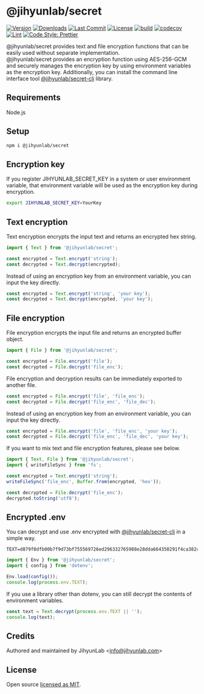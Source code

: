 # @jihyunlab/secret

[![Version](https://img.shields.io/npm/v/@jihyunlab/secret.svg?style=flat-square)](https://www.npmjs.com/package/@jihyunlab/secret?activeTab=versions) [![Downloads](https://img.shields.io/npm/dt/@jihyunlab/secret.svg?style=flat-square)](https://www.npmjs.com/org/jihyunlab) [![Last Commit](https://img.shields.io/github/last-commit/jihyunlab/secret.svg?style=flat-square)](https://github.com/jihyunlab/secret/graphs/commit-activity) [![License](https://img.shields.io/github/license/jihyunlab/secret.svg?style=flat-square)](https://github.com/jihyunlab/secret/blob/master/LICENSE) [![build](https://github.com/jihyunlab/secret/actions/workflows/build.yml/badge.svg)](https://github.com/jihyunlab/secret/actions/workflows/build.yml) [![codecov](https://codecov.io/gh/jihyunlab/secret/graph/badge.svg?token=K2536J64LQ)](https://codecov.io/gh/jihyunlab/secret) [![Lint](https://img.shields.io/badge/lint-eslint-blue?style=flat-square)](https://eslint.org) [![Code Style: Prettier](https://img.shields.io/badge/code_style-prettier-ff69b4.svg?style=flat-square)](https://github.com/prettier/prettier)

@jihyunlab/secret provides text and file encryption functions that can be easily used without separate implementation.\
@jihyunlab/secret provides an encryption function using AES-256-GCM and securely manages the encryption key by using environment variables as the encryption key.
Additionally, you can install the command line interface tool [@jihyunlab/secret-cli](https://www.npmjs.com/package/@jihyunlab/secret-cli) library.

## Requirements

Node.js

## Setup

```bash
npm i @jihyunlab/secret
```

## Encryption key

If you register JIHYUNLAB_SECRET_KEY in a system or user environment variable, that environment variable will be used as the encryption key during encryption.

```bash
export JIHYUNLAB_SECRET_KEY=YourKey
```

## Text encryption

Text encryption encrypts the input text and returns an encrypted hex string.

```javascript
import { Text } from '@jihyunlab/secret';

const encrypted = Text.encrypt('string');
const decrypted = Text.decrypt(encrypted);
```

Instead of using an encryption key from an environment variable, you can input the key directly.

```javascript
const encrypted = Text.encrypt('string', 'your key');
const decrypted = Text.decrypt(encrypted, 'your key');
```

## File encryption

File encryption encrypts the input file and returns an encrypted buffer object.

```javascript
import { File } from '@jihyunlab/secret';

const encrypted = File.encrypt('file');
const decrypted = File.decrypt('file_enc');
```

File encryption and decryption results can be immediately exported to another file.

```javascript
const encrypted = File.encrypt('file', 'file_enc');
const decrypted = File.decrypt('file_enc', 'file_dec');
```

Instead of using an encryption key from an environment variable, you can input the key directly.

```javascript
const encrypted = File.encrypt('file', 'file_enc', 'your key');
const decrypted = File.decrypt('file_enc', 'file_dec', 'your key');
```

If you want to mix text and file encryption features, please see below.

```javascript
import { Text, File } from '@jihyunlab/secret';
import { writeFileSync } from 'fs';

const encrypted = Text.encrypt('string');
writeFileSync('file_enc', Buffer.from(encrypted, 'hex'));

const decrypted = File.decrypt('file_enc');
decrypted.toString('utf8');
```

## Encrypted .env

You can decrypt and use .env encrypted with [@jihyunlab/secret-cli](https://www.npmjs.com/package/@jihyunlab/secret-cli) in a simple way.

```.env
TEXT=d879f8dfb00b7f9d73bf755569726ed296332765988e28dda664350291f4ca382cff501e82
```

```javascript
import { Env } from '@jihyunlab/secret';
import { config } from 'dotenv';

Env.load(config());
console.log(process.env.TEXT);
```

If you use a library other than dotenv, you can still decrypt the contents of environment variables.

```javascript
const text = Text.decrypt(process.env.TEXT || '');
console.log(text);
```

## Credits

Authored and maintained by JihyunLab <<info@jihyunlab.com>>

## License

Open source [licensed as MIT](https://github.com/jihyunlab/secret/blob/master/LICENSE).

